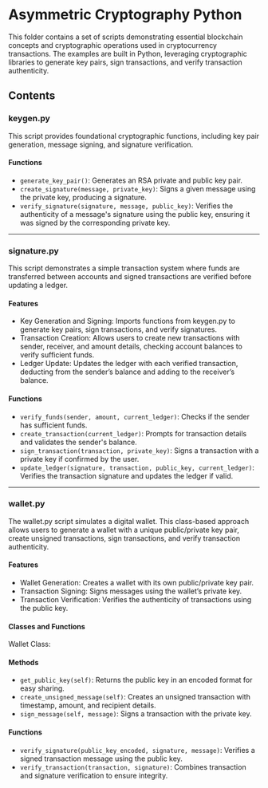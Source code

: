 # Asymmetric Cryptography Python

This folder contains a set of scripts demonstrating essential blockchain concepts and cryptographic operations used in cryptocurrency transactions. 
The examples are built in Python, leveraging cryptographic libraries to generate key pairs, sign transactions, and verify transaction authenticity.

## Contents

### keygen.py
This script provides foundational cryptographic functions, including key pair generation, message signing, and signature verification.

#### Functions
- `generate_key_pair()`: Generates an RSA private and public key pair.
- `create_signature(message, private_key)`: Signs a given message using the private key, producing a signature.
- `verify_signature(signature, message, public_key)`: Verifies the authenticity of a message's signature using the public key, ensuring it was signed by the corresponding private key.

---

### signature.py
This script demonstrates a simple transaction system where funds are transferred between accounts and signed transactions are verified before updating a ledger.

#### Features
- Key Generation and Signing: Imports functions from keygen.py to generate key pairs, sign transactions, and verify signatures.
- Transaction Creation: Allows users to create new transactions with sender, receiver, and amount details, checking account balances to verify sufficient funds.
- Ledger Update: Updates the ledger with each verified transaction, deducting from the sender’s balance and adding to the receiver’s balance.

#### Functions
- `verify_funds(sender, amount, current_ledger)`: Checks if the sender has sufficient funds.
- `create_transaction(current_ledger)`: Prompts for transaction details and validates the sender's balance.
- `sign_transaction(transaction, private_key)`: Signs a transaction with a private key if confirmed by the user.
- `update_ledger(signature, transaction, public_key, current_ledger)`: Verifies the transaction signature and updates the ledger if valid.

---

### wallet.py
The wallet.py script simulates a digital wallet. 
This class-based approach allows users to generate a wallet with a unique public/private key pair, create unsigned transactions, sign transactions, and verify transaction authenticity.

#### Features
- Wallet Generation: Creates a wallet with its own public/private key pair.
- Transaction Signing: Signs messages using the wallet’s private key.
- Transaction Verification: Verifies the authenticity of transactions using the public key.

#### Classes and Functions
Wallet Class:

#### Methods
- `get_public_key(self)`: Returns the public key in an encoded format for easy sharing.
- `create_unsigned_message(self)`: Creates an unsigned transaction with timestamp, amount, and recipient details.
- `sign_message(self, message)`: Signs a transaction with the private key.

#### Functions
- `verify_signature(public_key_encoded, signature, message)`: Verifies a signed transaction message using the public key.
- `verify_transaction(transaction, signature)`: Combines transaction and signature verification to ensure integrity.